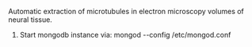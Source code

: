 Automatic extraction of microtubules in electron microscopy volumes of neural tissue.

1. Start mongodb instance via: mongod --config /etc/mongod.conf
